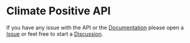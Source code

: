 # Climate Positive API

If you have any issue with the API or the [Documentation](https://developer.skoot.eco) please open a [Issue](https://github.com/SKOOTUK/skoot_public_api/issues) or feel free to start a [Discussion](https://github.com/SKOOTUK/skoot_public_api/discussions).
